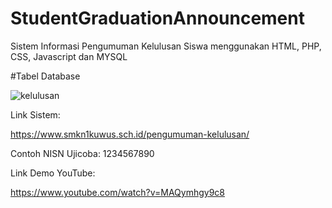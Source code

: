 # StudentGraduationAnnouncement

Sistem Informasi Pengumuman Kelulusan Siswa menggunakan HTML, PHP, CSS, Javascript dan MYSQL


#Tabel Database

![kelulusan](https://user-images.githubusercontent.com/88584119/186713664-a6243080-716e-468b-bf02-01eb32be0adf.png)

Link Sistem:

https://www.smkn1kuwus.sch.id/pengumuman-kelulusan/


Contoh NISN Ujicoba: 1234567890


Link Demo YouTube:

https://www.youtube.com/watch?v=MAQymhgy9c8
